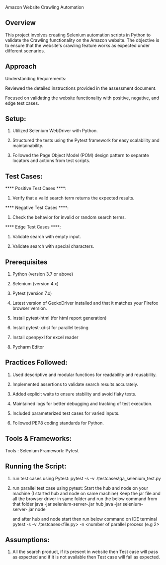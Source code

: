Amazon Website Crawling Automation

Overview
---------

This project involves creating Selenium automation scripts in Python to validate the Crawling functionality on the Amazon website. The objective is to ensure that the website's crawling feature works as expected under different scenarios.


Approach
---------

Understanding Requirements:

Reviewed the detailed instructions provided in the assessment document.

Focused on validating the website functionality with positive, negative, and edge test cases.

Setup:
---------

1) Utilized Selenium WebDriver with Python.

2) Structured the tests using the Pytest framework for easy scalability and maintainability.

3) Followed the Page Object Model (POM) design pattern to separate locators and actions from test scripts.

Test Cases:
--------------

**** Positive Test Cases ****:

1) Verify that a valid search term returns the expected results.

**** Negative Test Cases ****:

1) Check the behavior for invalid or random search terms.

**** Edge Test Cases ****:

1) Validate search with empty input.

2) Validate search with special characters.

Prerequisites
----------------
1) Python (version 3.7 or above)

2) Selenium (version 4.x)

3) Pytest (version 7.x)    

4) Latest version of GeckoDriver installed and that it matches your Firefox browser version.

5) Install pytest-html (for html report generation)

6) Install pytest-xdist for parallel testing

7) Install  openpyxl for excel reader

8) Pycharm Editor

Practices Followed:
----------------------

1) Used descriptive and modular functions for readability and reusability.

2) Implemented assertions to validate search results accurately.

3) Added explicit waits to ensure stability and avoid flaky tests.

4) Maintained logs for better debugging and tracking of test execution.

5) Included parameterized test cases for varied inputs.

6) Followed PEP8 coding standards for Python.


Tools & Frameworks:
---------------------
Tools : Selenium
Framework: Pytest


Running the Script:
----------------------
1) run test cases using Pytest:
   pytest -s -v .\testcases\qa_selenium_test.py

1) run parallel test case using pytest:
   Start the hub and node on your machine (I started hub and node on same machine)
   Keep the jar file and all the browser driver in same folder and run the below command from that folder
     java -jar selenium-server-<version>.jar  hub
     java -jar selenium-server-<version>.jar  node

    and after hub and node start then run below command on IDE terminal
       pytest -s -v .\testcases\<file.py>  -n <number of parallel process (e.g 2>

Assumptions:
--------------
1) All the search product, if its present in website then Test case will pass as expected and if it is not available then Test case will fail as expected.

